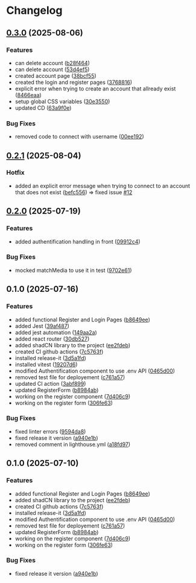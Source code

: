 # Changelog

## [0.3.0](https://github.com/LBROCHARD/echalote/compare/0.2.1...0.3.0) (2025-08-06)

### Features

* can delete account ([b28f464](https://github.com/LBROCHARD/echalote/commit/b28f464e134d8aa55315ba427bc654bac64c5f92))
* can delete account ([53d4ef5](https://github.com/LBROCHARD/echalote/commit/53d4ef5cd2b1bd71709d6c7b12346f6f16518f5f))
* created account page ([38bcf55](https://github.com/LBROCHARD/echalote/commit/38bcf551fa250b2b1b217ba201f54a663fd164a9))
* created the login and register pages ([3768816](https://github.com/LBROCHARD/echalote/commit/37688163387fbfdd3100926e66c4fee49de9d5c7))
* explicit error when trying to create an account that allready exist ([8466eaa](https://github.com/LBROCHARD/echalote/commit/8466eaa5f74e2c54eaaf65643ad0c058d0cd30df))
* setup global CSS variables ([30e3550](https://github.com/LBROCHARD/echalote/commit/30e3550e53ee229113338d8bbc7b19811f590f47))
* updated CD ([63a9f0e](https://github.com/LBROCHARD/echalote/commit/63a9f0efa9da8f1e0a436ae2731ba1a39ca2d7ce))

### Bug Fixes

* removed code to connect with username ([00ee192](https://github.com/LBROCHARD/echalote/commit/00ee192c23f9897ec4996eda931b35ad598b69d2))

## [0.2.1](https://github.com/LBROCHARD/echalote/compare/0.2.0...0.2.1) (2025-08-04)

### Hotfix

* added an explicit error message when trying to connect to an account that does not exist ([befc556](https://github.com/LBROCHARD/echalote/commit/befc55629fdcf3414a90862f95fa85e364e22498)) => fixed issue [#12](https://github.com/LBROCHARD/echalote/issues/12)


## [0.2.0](https://github.com/LBROCHARD/echalote/compare/0.1.0...0.2.0) (2025-07-19)

### Features

* added authentification handling in front ([09912c4](https://github.com/LBROCHARD/echalote/commit/09912c44bff548a749aedb15a577b7c96d50c269))

### Bug Fixes

* mocked matchMedia to use it in test ([9702e61](https://github.com/LBROCHARD/echalote/commit/9702e6119c68261043c7f8d20f86a964fa75d6bf))

## 0.1.0 (2025-07-16)

### Features

* added functional Register and Login Pages ([b8649ee](https://github.com/LBROCHARD/echalote/commit/b8649ee40ea70d4dcb51366c9034d50c266e5a5e))
* added Jest ([39af487](https://github.com/LBROCHARD/echalote/commit/39af487af5e762d480d74d00a6389101674fb102))
* added jest automation ([149aa2a](https://github.com/LBROCHARD/echalote/commit/149aa2a7ebc812c8a113af6405bb9b1066f1c45f))
* added react router ([30db527](https://github.com/LBROCHARD/echalote/commit/30db527a64e458600b1e2172791d7f52a943efa2))
* added shadCN library to the project ([ee2fdeb](https://github.com/LBROCHARD/echalote/commit/ee2fdeb8c35aa366977c3d99626348260e0bc960))
* created CI github actions ([7c5763f](https://github.com/LBROCHARD/echalote/commit/7c5763f22f1d076713d99fe95105e4613a18219d))
* installed release-it ([3d5a1fd](https://github.com/LBROCHARD/echalote/commit/3d5a1fde87d0feaff636e4eb4eaae78aa1fefcf8))
* installed vitest ([19207d6](https://github.com/LBROCHARD/echalote/commit/19207d679cbd649938ec1510e10d0119041771f9))
* modified Authentification component to use .env API ([0465d00](https://github.com/LBROCHARD/echalote/commit/0465d005d3f46e2b7a64c1c3ba485391c9e6f98a))
* removed test file for deployement ([c761a57](https://github.com/LBROCHARD/echalote/commit/c761a5771aa2ac726769e753fa9a639799495736))
* updated CI action ([3abf899](https://github.com/LBROCHARD/echalote/commit/3abf899bf744195769a26e8d389fec67927f2926))
* updated RegisterForm ([b8984ab](https://github.com/LBROCHARD/echalote/commit/b8984ab1ae977194e52b43464a13347dcba5482e))
* working on the register component ([7d406c9](https://github.com/LBROCHARD/echalote/commit/7d406c9ad18aec1ebfb0e4df5a45dc0ae2d5080a))
* working on the register form ([306fe63](https://github.com/LBROCHARD/echalote/commit/306fe630a34092f1115b33ed12e77e930d250b4d))

### Bug Fixes

* fixed linter errors ([9594da8](https://github.com/LBROCHARD/echalote/commit/9594da88d789ec32834a1b169ee6dc5e1583f453))
* fixed release it version ([a940e1b](https://github.com/LBROCHARD/echalote/commit/a940e1b061cbe73d32ca8d6cbb9e8808b2395314))
* removed comment in lighthouse.yml ([a18fd97](https://github.com/LBROCHARD/echalote/commit/a18fd97c08170282dfa315dfe3a82c27c068a805))

## 0.1.0 (2025-07-10)

### Features

* added functional Register and Login Pages ([b8649ee](https://github.com/LBROCHARD/echalote/commit/b8649ee40ea70d4dcb51366c9034d50c266e5a5e))
* added shadCN library to the project ([ee2fdeb](https://github.com/LBROCHARD/echalote/commit/ee2fdeb8c35aa366977c3d99626348260e0bc960))
* created CI github actions ([7c5763f](https://github.com/LBROCHARD/echalote/commit/7c5763f22f1d076713d99fe95105e4613a18219d))
* installed release-it ([3d5a1fd](https://github.com/LBROCHARD/echalote/commit/3d5a1fde87d0feaff636e4eb4eaae78aa1fefcf8))
* modified Authentification component to use .env API ([0465d00](https://github.com/LBROCHARD/echalote/commit/0465d005d3f46e2b7a64c1c3ba485391c9e6f98a))
* removed test file for deployement ([c761a57](https://github.com/LBROCHARD/echalote/commit/c761a5771aa2ac726769e753fa9a639799495736))
* updated RegisterForm ([b8984ab](https://github.com/LBROCHARD/echalote/commit/b8984ab1ae977194e52b43464a13347dcba5482e))
* working on the register component ([7d406c9](https://github.com/LBROCHARD/echalote/commit/7d406c9ad18aec1ebfb0e4df5a45dc0ae2d5080a))
* working on the register form ([306fe63](https://github.com/LBROCHARD/echalote/commit/306fe630a34092f1115b33ed12e77e930d250b4d))

### Bug Fixes

* fixed release it version ([a940e1b](https://github.com/LBROCHARD/echalote/commit/a940e1b061cbe73d32ca8d6cbb9e8808b2395314))
